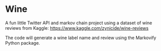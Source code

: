# Wine

A fun little Twitter API and markov chain project using a dataset of wine reviews from Kaggle: https://www.kaggle.com/zynicide/wine-reviews

The code will generate a wine label name and review using the Markovify Python package. 
